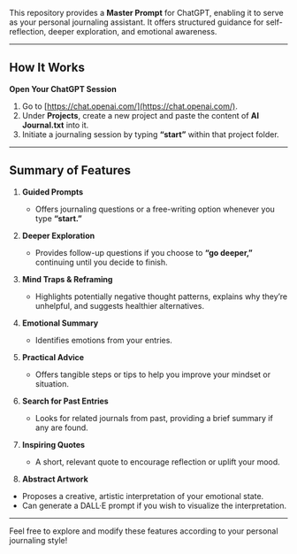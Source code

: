 This repository provides a **Master Prompt** for ChatGPT, enabling it to serve as your personal journaling assistant. It offers structured guidance for self-reflection, deeper exploration, and emotional awareness.

---

## How It Works

**Open Your ChatGPT Session**  
1. Go to [https://chat.openai.com/](https://chat.openai.com/).  
2. Under **Projects**, create a new project and paste the content of **AI Journal.txt** into it.  
3. Initiate a journaling session by typing **“start”** within that project folder.

---

## Summary of Features


1. **Guided Prompts**  
   - Offers journaling questions or a free-writing option whenever you type **“start.”**

2. **Deeper Exploration**  
   - Provides follow-up questions if you choose to **“go deeper,”** continuing until you decide to finish.

5. **Mind Traps & Reframing**  
   - Highlights potentially negative thought patterns, explains why they’re unhelpful, and suggests healthier alternatives.

6. **Emotional Summary**  
   - Identifies emotions from your entries.

7. **Practical Advice**  
   - Offers tangible steps or tips to help you improve your mindset or situation.

8. **Search for Past Entries**  
   - Looks for related journals from past, providing a brief summary if any are found.

9. **Inspiring Quotes**  
   - A short, relevant quote to encourage reflection or uplift your mood.

10. **Abstract Artwork**  
   - Proposes a creative, artistic interpretation of your emotional state.  
   - Can generate a DALL·E prompt if you wish to visualize the interpretation.

---

Feel free to explore and modify these features according to your personal journaling style!
